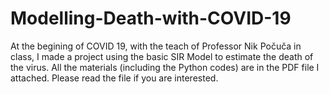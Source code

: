 # Modelling-Death-with-COVID-19
At the begining of COVID 19, with the teach of Professor Nik Počuča in class, I made a project using the basic SIR Model to estimate the death of the virus. All the materials (including the Python codes) are in the PDF file I attached. Please read the file if you are interested.
